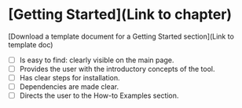 # [Getting Started](Link to chapter)
[Download a template document for a Getting Started section](Link to template doc)

- [ ] Is easy to find: clearly visible on the main page.  
- [ ] Provides the user with the introductory concepts of the tool.  
- [ ] Has clear steps for installation.  
- [ ] Dependencies are made clear.  
- [ ] Directs the user to the How-to Examples section.  
